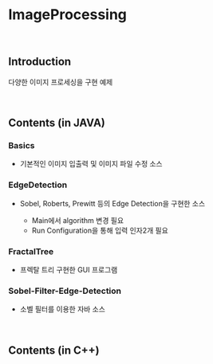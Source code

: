 # ImageProcessing

<br>

## Introduction
다양한 이미지 프로세싱을 구현 예제 

<br>
  
## Contents (in JAVA)

### Basics
* 기본적인 이미지 입출력 및 이미지 파일 수정 소스

### EdgeDetection

* Sobel, Roberts, Prewitt 등의 Edge Detection을 구현한 소스

  * Main에서 algorithm 변경 필요  
  * Run Configuration을 통해 입력 인자2개 필요
  
### FractalTree
* 프렉탈 트리 구현한 GUI 프로그램

### Sobel-Filter-Edge-Detection
* 소벨 필터를 이용한 자바 소스

<br>

## Contents (in C++)
